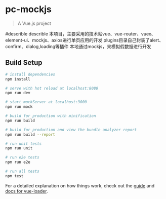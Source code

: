 # pc-mockjs

> A Vue.js project

#describle
describle 本项目，主要采用的技术站vue、vue-router、vuex、element-ui、mockjs、axios进行单页应用的开发 plugins目录自己封装了alert、confirm、dialog,loading等插件 本地通过mockjs，来模拟假数据进行开发

## Build Setup

``` bash
# install dependencies
npm install

# serve with hot reload at localhost:8080
npm run dev

# start mockServer at localhost:3000
npm run mock 

# build for production with minification
npm run build

# build for production and view the bundle analyzer report
npm run build --report

# run unit tests
npm run unit

# run e2e tests
npm run e2e

# run all tests
npm test
```

For a detailed explanation on how things work, check out the [guide](http://vuejs-templates.github.io/webpack/) and [docs for vue-loader](http://vuejs.github.io/vue-loader).
